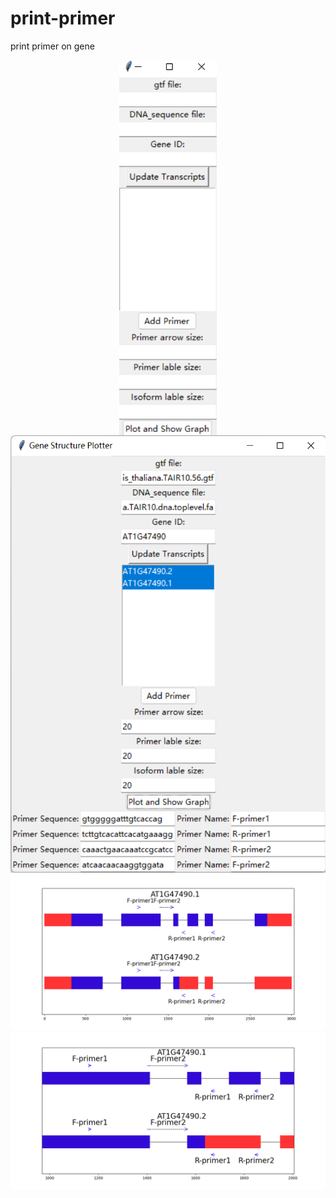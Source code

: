 # print-primer
print primer on gene
<div style="display:flex;  flex-direction:column; align-items:center;">
    <img src="figure/图片2.png" height="600"> 
    <img src="figure/图片1.png" height="700">
</div>
<div align="left"><img src="figure/Figure_6.png" ></div>
<div align="left"><img src="figure/Figure_1.png" ></div>

